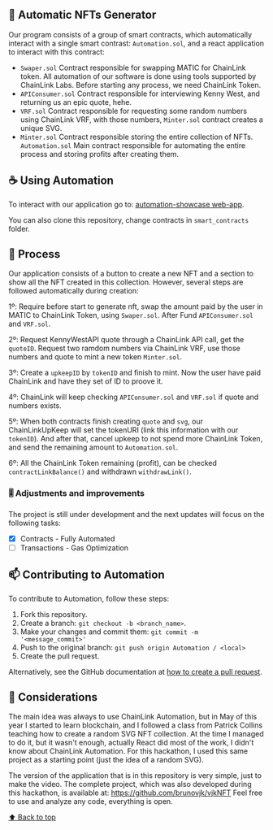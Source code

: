 ## 🚀 Automatic NFTs Generator

Our program consists of a group of smart contracts, which automatically interact with a single smart contrast: `Automation.sol`, and a react application to interact with this contract:

- `Swaper.sol` Contract responsible for swapping MATIC for ChainLink token. All automation of our software is done using tools supported by ChainLink Labs. Before starting any process, we need ChainLink Token.
- `APIConsumer.sol` Contract responsible for interviewing Kenny West, and returning us an epic quote, hehe.
- `VRF.sol` Contract responsible for requesting some random numbers using ChainLink VRF, with those numbers, `Minter.sol` contract creates a unique SVG.
- `Minter.sol` Contract responsible storing the entire collection of NFTs.
  `Automation.sol` Main contract responsible for automating the entire process and storing profits after creating them.

## ☕ Using Automation

To interact with our application go to:
[automation-showcase web-app](https://automation-showcase.web.app).

You can also clone this repository, change contracts in `smart_contracts` folder.

## 📇 Process

Our application consists of a button to create a new NFT and a section to show all the NFT created in this collection.
However, several steps are followed automatically during creation:

1º: Require before start to generate nft, swap the amount paid by the user in MATIC to ChainLink Token, using `Swaper.sol`. After Fund `APIConsumer.sol` and `VRF.sol`.

2º: Request KennyWestAPI quote through a ChainLink API call, get the `quoteID`. Request two ramdom numbers via ChainLink VRF, use those numbers and quote to mint a new token `Minter.sol`.

3º: Create a `upkeepID` by `tokenID` and finish to mint. Now the user have paid ChainLink and have they set of ID to proove it.

4º: ChainLink will keep checking `APIConsumer.sol` and `VRF.sol` if quote and numbers exists.

5º: When both contracts finish creating `quote` and `svg`, our ChainLinkUpKeep will set the tokenURI (link this information with our `tokenID`). And after that, cancel upkeep to not spend more ChainLink Token, and send the remaining amount to `Automation.sol`.

6º: All the ChainLink Token remaining (profit), can be checked `contractLinkBalance()` and withdrawn `withdrawLink()`.

### 🎚️ Adjustments and improvements

The project is still under development and the next updates will focus on the following tasks:

- [x] Contracts - Fully Automated
- [ ] Transactions - Gas Optimization

## 📫 Contributing to Automation

To contribute to Automation, follow these steps:

1. Fork this repository.
2. Create a branch: `git checkout -b <branch_name>`.
3. Make your changes and commit them: `git commit -m '<message_commit>'`
4. Push to the original branch: `git push origin Automation / <local>`
5. Create the pull request.

Alternatively, see the GitHub documentation at [how to create a pull request](https://help.github.com/en/github/collaborating-with-issues-and-pull-requests/creating-a-pull-request).

## 📝 Considerations

The main idea was always to use ChainLink Automation, but in May of this year I started to learn blockchain, and I followed a class from Patrick Collins teaching how to create a random SVG NFT collection. At the time I managed to do it, but it wasn't enough, actually React did most of the work, I didn't know about ChainLink Automation.
For this hackathon, I used this same project as a starting point (just the idea of a random SVG).

The version of the application that is in this repository is very simple, just to make the video.
The complete project, which was also developed during this hackathon, is available at: https://github.com/brunovjk/vjkNFT
Feel free to use and analyze any code, everything is open.

[⬆ Back to top](#Automation)<br>
